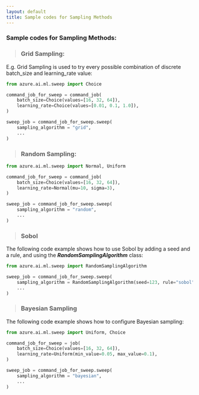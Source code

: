 ```yaml
---
layout: default
title: Sample codes for Sampling Methods
---
```


### Sample codes for Sampling Methods:

> ### Grid Sampling:
  
  E.g. Grid Sampling is used to try every possible combination of discrete batch_size and learning_rate value: 

  ```python
  from azure.ai.ml.sweep import Choice
  
  command_job_for_sweep = command_job(
      batch_size=Choice(values=[16, 32, 64]),
      learning_rate=Choice(values=[0.01, 0.1, 1.0]),
  )
  
  sweep_job = command_job_for_sweep.sweep(
      sampling_algorithm = "grid",
      ...
  )
  ```
  
> ### Random Sampling: 

  ```python
  from azure.ai.ml.sweep import Normal, Uniform
  
  command_job_for_sweep = command_job(
      batch_size=Choice(values=[16, 32, 64]),   
      learning_rate=Normal(mu=10, sigma=3),
  )
  
  sweep_job = command_job_for_sweep.sweep(
      sampling_algorithm = "random",
      ...
  )
  ```
  
> ### Sobol

The following code example shows how to use Sobol by adding a seed and a rule, and using the _**RandomSamplingAlgorithm**_ class:

  ```python
  from azure.ai.ml.sweep import RandomSamplingAlgorithm
  
  sweep_job = command_job_for_sweep.sweep(
      sampling_algorithm = RandomSamplingAlgorithm(seed=123, rule="sobol"),
      ...
  )
  ```
  
> ### Bayesian Sampling

The following code example shows how to configure Bayesian sampling:

  ```python
  from azure.ai.ml.sweep import Uniform, Choice
  
  command_job_for_sweep = job(
      batch_size=Choice(values=[16, 32, 64]),    
      learning_rate=Uniform(min_value=0.05, max_value=0.1),
  )
  
  sweep_job = command_job_for_sweep.sweep(
      sampling_algorithm = "bayesian",
      ...
  )
  ```